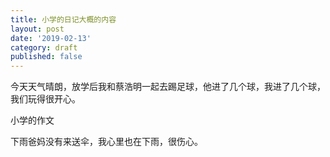 ```yaml
---
title: 小学的日记大概的内容
layout: post
date: '2019-02-13'
category: draft
published: false
---
```


今天天气晴朗，放学后我和蔡浩明一起去踢足球，他进了几个球，我进了几个球，我们玩得很开心。

小学的作文

下雨爸妈没有来送伞，我心里也在下雨，很伤心。


